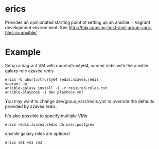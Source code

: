 # erics
Provides an opinionated starting point of setting up an ansible + Vagrant development environment. See http://toja.io/using-host-and-group-vars-files-in-ansible/

# Example

Setup a Vagrant VM with ubuntu/trusty64, named redis with the ansible galaxy role azavea.redis
```
erics -b ubuntu/trusty64 redis:azavea.redis
vagrant up
ansible-galaxy install -i -r required-roles.txt
ansible-playbook -i dev playbook.yml
```
You may want to change dev/group_vars/redis.yml to override the defaults provided by azavea.redis.

It's also possible to specify multiple VMs
```
erics redis:azavea.redis db:user.postgres
```
ansible galaxy roles are optional
```
erics vm1 vm2 vm3
```
